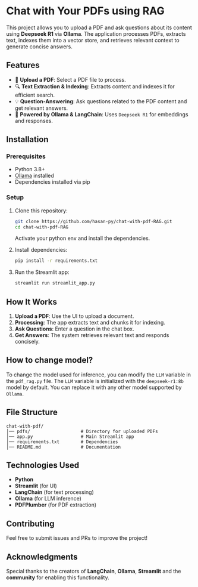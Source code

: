 # Chat with Your PDFs using RAG

This project allows you to upload a PDF and ask questions about its content using **Deepseek R1** via **Ollama**. The application processes PDFs, extracts text, indexes them into a vector store, and retrieves relevant context to generate concise answers.

## Features

- 📂 **Upload a PDF**: Select a PDF file to process.
- 🔍 **Text Extraction & Indexing**: Extracts content and indexes it for efficient search.
- 💡 **Question-Answering**: Ask questions related to the PDF content and get relevant answers.
- 🚀 **Powered by Ollama & LangChain**: Uses `Deepseek R1` for embeddings and responses.

## Installation

### Prerequisites

- Python 3.8+
- [Ollama](https://ollama.com) installed
- Dependencies installed via pip

### Setup

1. Clone this repository:

   ```sh
   git clone https://github.com/hasan-py/chat-with-pdf-RAG.git
   cd chat-with-pdf-RAG
   ```

   Activate your python env and install the dependencies.

2. Install dependencies:
   ```sh
   pip install -r requirements.txt
   ```
3. Run the Streamlit app:
   ```sh
   streamlit run streamlit_app.py
   ```

## How It Works

1. **Upload a PDF**: Use the UI to upload a document.
2. **Processing**: The app extracts text and chunks it for indexing.
3. **Ask Questions**: Enter a question in the chat box.
4. **Get Answers**: The system retrieves relevant text and responds concisely.

## How to change model?

To change the model used for inference, you can modify the `LLM` variable in the `pdf_rag.py` file. The `LLM` variable is initialized with the `deepseek-r1:8b` model by default. You can replace it with any other model supported by `Ollama`.

## File Structure

```
chat-with-pdf/
│── pdfs/                   # Directory for uploaded PDFs
│── app.py                  # Main Streamlit app
│── requirements.txt        # Dependencies
│── README.md               # Documentation
```

## Technologies Used

- **Python**
- **Streamlit** (for UI)
- **LangChain** (for text processing)
- **Ollama** (for LLM inference)
- **PDFPlumber** (for PDF extraction)

## Contributing

Feel free to submit issues and PRs to improve the project!

## Acknowledgments

Special thanks to the creators of **LangChain**, **Ollama**, **Streamlit** and the **community** for enabling this functionality.
